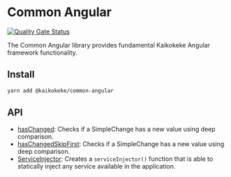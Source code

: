 # Common Angular

[![Quality Gate Status](https://img.shields.io/sonar/quality_gate/kaikokeke:common-angular?logo=SonarCloud&server=https%3A%2F%2Fsonarcloud.io&style=flat-square)](https://sonarcloud.io/dashboard?id=kaikokeke%3Acommon-angular)

The Common Angular library provides fundamental Kaikokeke Angular framework functionality.

## Install

```bash
yarn add @kaikokeke/common-angular
```

## API

- [hasChanged](./src/lib/has-changed/README.md): Checks if a SimpleChange has a new value using deep comparison.
- [hasChangedSkipFirst](./src/lib/has-changed-skip-first/README.md): Checks if a SimpleChange has a new value using deep comparison.
- [ServiceInjector](./src/lib/service-injector/README.md): Creates a `serviceInjector()` function that is able to statically inject any service available in the application.

